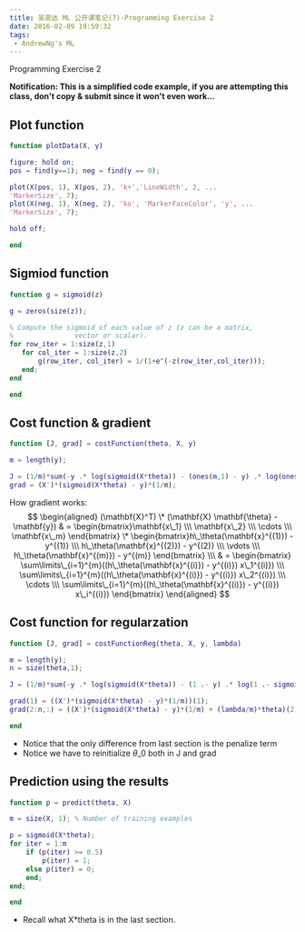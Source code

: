 ```yaml
---
title: 吴恩达 ML 公开课笔记(7)-Programming Exercise 2
date: 2016-02-09 19:59:32
tags: 
 - AndrewNg's ML
---
```


Programming Exercise 2

<!--more-->

**Notification: This is a simplified code example, if you are attempting this class, don't copy & submit since it won't even work...**

## Plot function
 ```matlab
function plotData(X, y)

figure; hold on;
pos = find(y==1); neg = find(y == 0);
 
plot(X(pos, 1), X(pos, 2), 'k+','LineWidth', 2, ...
'MarkerSize', 7);
plot(X(neg, 1), X(neg, 2), 'ko', 'MarkerFaceColor', 'y', ...
'MarkerSize', 7);
 
hold off;
 
end
 ```
## Sigmiod function
 ```matlab
function g = sigmoid(z)

g = zeros(size(z));

% Compute the sigmoid of each value of z (z can be a matrix,
%               vector or scalar).
for row_iter = 1:size(z,1)
    for col_iter = 1:size(z,2)
        g(row_iter, col_iter) = 1/(1+e^(-z(row_iter,col_iter)));
    end;
end

end
 ```
## Cost function & gradient
```matlab
function [J, grad] = costFunction(theta, X, y)

m = length(y); 

J = (1/m)*sum(-y .* log(sigmoid(X*theta)) - (ones(m,1) - y) .* log(ones(m,1) - sigmoid(X*theta)));
grad = (X')*(sigmoid(X*theta) - y)*(1/m);

```
How gradient works:
$$ \begin{aligned} (\mathbf{X}^T) \* (\mathbf{X}  \mathbf{\theta} - \mathbf{y}) & = \begin{bmatrix}\mathbf{x\_1} \\\ \mathbf{x\_2} \\\ \cdots \\\ \mathbf{x\_m} \end{bmatrix} \* \begin{bmatrix}h\_\theta(\mathbf{x}^{(1)}) - y^{(1)} \\\ h\_\theta(\mathbf{x}^{(2)}) - y^{(2)} \\\ \vdots \\\ h\_\theta(\mathbf{x}^{(m)}) - y^{(m)} \end{bmatrix} \\\ & = \begin{bmatrix} \sum\limits\_{i=1}^{m}((h\_\theta(\mathbf{x}^{(i)}) - y^{(i)}) x\_1^{(i)}) \\\ \sum\limits\_{i=1}^{m}((h\_\theta(\mathbf{x}^{(i)}) - y^{(i)}) x\_2^{(i)}) \\\ \cdots \\\ \sum\limits\_{i=1}^{m}((h\_\theta(\mathbf{x}^{(i)}) - y^{(i)}) x\_i^{(i)}) \end{bmatrix} \end{aligned} $$

## Cost function for regularzation
```matlab
function [J, grad] = costFunctionReg(theta, X, y, lambda)

m = length(y);
n = size(theta,1);

J = (1/m)*sum(-y .* log(sigmoid(X*theta)) - (1 .- y) .* log(1 .- sigmoid(X*theta))) + (lambda/(2*m))*(theta'(2:n) * theta(2:n));

grad(1) = ((X')*(sigmoid(X*theta) - y)*(1/m))(1);
grad(2:n,:) = ((X')*(sigmoid(X*theta) - y)*(1/m) + (lambda/m)*theta)(2:n,:);

end
```
 - Notice that the only difference from last section is the penalize term
 - Notice we have to reinitialize $\theta\_0$ both in J and grad

## Prediction using the results
```matlab
function p = predict(theta, X)

m = size(X, 1); % Number of training examples

p = sigmoid(X*theta);
for iter = 1:m
    if (p(iter) >= 0.5)
        p(iter) = 1;
    else p(iter) = 0;
    end;
end;

end
```
 - Recall what X*theta is in the last section.
